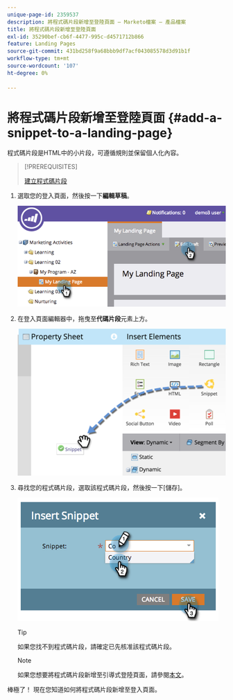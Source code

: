 ```yaml
---
unique-page-id: 2359537
description: 將程式碼片段新增至登陸頁面 — Marketo檔案 — 產品檔案
title: 將程式碼片段新增至登陸頁面
exl-id: 35290bef-cb6f-4477-995c-d4571712b866
feature: Landing Pages
source-git-commit: 431bd258f9a68bbb9df7acf043085578d3d91b1f
workflow-type: tm+mt
source-wordcount: '107'
ht-degree: 0%

---
```


# 將程式碼片段新增至登陸頁面 {#add-a-snippet-to-a-landing-page}

程式碼片段是HTML中的小片段，可遵循規則並保留個人化內容。

>[!PREREQUISITES]
>
>[建立程式碼片段](/help/marketo/product-docs/personalization/segmentation-and-snippets/snippets/create-a-snippet.md)

1. 選取您的登入頁面，然後按一下&#x200B;**編輯草稿**。

   ![](assets/image2014-9-16-15-3a4-3a28.png)

1. 在登入頁面編輯器中，拖曳至&#x200B;**代碼片段**&#x200B;元素上方。

   ![](assets/image2015-5-21-12-3a46-3a34.png)

1. 尋找您的程式碼片段，選取該程式碼片段，然後按一下[儲存]。**&#x200B;**

   ![](assets/image2014-9-16-15-3a4-3a14.png)

   >[!TIP]
   >
   >如果您找不到程式碼片段，請確定已先核准該程式碼片段。

   >[!NOTE]
   >
   >如果您想要將程式碼片段新增至引導式登陸頁面，請參閱[本文](/help/marketo/product-docs/demand-generation/landing-pages/landing-page-templates/create-a-guided-landing-page-template.md)。

棒極了！ 現在您知道如何將程式碼片段新增至登入頁面。
